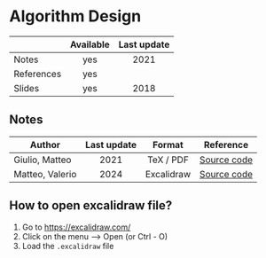 # Algorithm Design

|          |Available|Last update|
|----------|:-------:|:---------:|
|Notes     |yes      |2021       |
|References|yes      |           |
|Slides    |yes      |2018       |

## Notes

|Author        |Last update|Format   |Reference|
|--------------|:---------:|:-------:|:-------:|
|Giulio, Matteo|2021       |TeX / PDF|[Source code](https://github.com/Giulio64/AlgorithmDesign)|
|Matteo, Valerio|2024      |Excalidraw|[Source code](https://github.com/Valerio-Tonelli/Algorithm-Design)|

## How to open excalidraw file?
1. Go to https://excalidraw.com/
2. Click on the menu --> Open (or Ctrl - O)
3. Load the `.excalidraw` file
